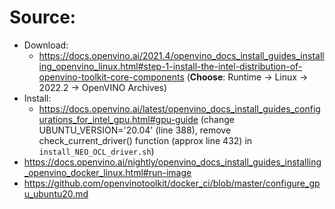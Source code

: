# Source:
- Download:
  - https://docs.openvino.ai/2021.4/openvino_docs_install_guides_installing_openvino_linux.html#step-1-install-the-intel-distribution-of-openvino-toolkit-core-components (**Choose**: Runtime -> Linux -> 2022.2 -> OpenVINO Archives)
- Install:
  - https://docs.openvino.ai/latest/openvino_docs_install_guides_configurations_for_intel_gpu.html#gpu-guide (change UBUNTU_VERSION='20.04' (line 388), remove check_current_driver() function (approx line 432) in `install_NEO_OCL_driver.sh`)
- https://docs.openvino.ai/nightly/openvino_docs_install_guides_installing_openvino_docker_linux.html#run-image
- https://github.com/openvinotoolkit/docker_ci/blob/master/configure_gpu_ubuntu20.md

